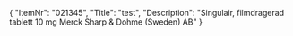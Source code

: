 {
  "ItemNr": "021345",
  "Title": "test",
  "Description": "Singulair, filmdragerad tablett 10 mg Merck Sharp & Dohme (Sweden) AB"
}